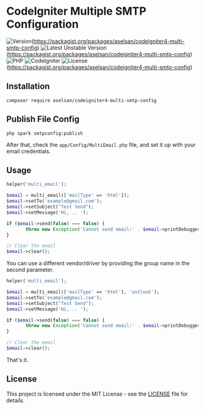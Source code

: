 # CodeIgniter Multiple SMTP Configuration

![Version](http://poser.pugx.org/aselsan/codeigniter4-multi-smtp-config/version)(https://packagist.org/packages/aselsan/codeigniter4-multi-smtp-config)
![Latest Unstable Version](http://poser.pugx.org/aselsan/codeigniter4-multi-smtp-config/v/unstable)(https://packagist.org/packages/aselsan/codeigniter4-multi-smtp-config)
![PHP](https://img.shields.io/badge/PHP-%5E8.0-blue)
![CodeIgniter](https://img.shields.io/badge/CodeIgniter-%5E4.8-blue)
![License](http://poser.pugx.org/aselsan/codeigniter4-multi-smtp-config/license)(https://packagist.org/packages/aselsan/codeigniter4-multi-smtp-config)

## Installation

```
composer require aselsan/codeigniter4-multi-smtp-config
```

## Publish File Config

```
php spark smtpconfig:publish
```

After that, check the `app/Config/MultiEmail.php` file, and set it up with your email credentials.

## Usage

```php
helper('multi_email');

$email = multi_email(['mailType' => 'html']);
$email->setTo('example@gmail.com');
$email->setSubject("Test Send");
$email->setMessage('Hi, .. ');

if ($email->send(false) === false) {
       throw new Exception('Cannot send email:' . $email->printDebugger(['headers']));
}

// Clear the email
$email->clear();
```

You can use a different vendor/driver by providing the group name in the second parameter.

```php
helper('multi_email');

$email = multi_email(['mailType' => 'html'], 'outlook');
$email->setTo('example@gmail.com');
$email->setSubject("Test Send");
$email->setMessage('Hi, .. ');

if ($email->send(false) === false) {
       throw new Exception('Cannot send email:' . $email->printDebugger(['headers']));
}

// Clear the email
$email->clear();
```

That's it.

## License

This project is licensed under the MIT License - see the [LICENSE](/LICENSE) file for details.
